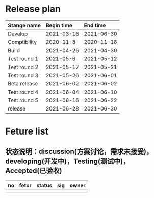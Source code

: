 # Release plan
|Stange name|Begin time|End time|
|:----------|:---------|:-------|
|Develop|2021-03-16|2021-06-30|
|Comptibility|2020-11-8|2020-11-18|
|Build|2021-04-26|2021-04-30|
|Test round 1|2021-05-6|2021-05-12|
|Test round 2|2021-05-17|2021-05-21|
|Test round 3|2021-05-26|2021-06-01|
|Beta release|2021-06-02|2021-06-02|
|Test round 4|2021-06-04|2021-06-10|
|Test round 5|2021-06-16|2021-06-22|
|release|2021-06-28|2021-06-30|

# Feture list
## 状态说明：discussion(方案讨论，需求未接受)，developing(开发中)，Testing(测试中)，Accepted(已验收)
|no|fetur|status|sig|owner|
|:----|:---|:---|:--|:----|
||||||